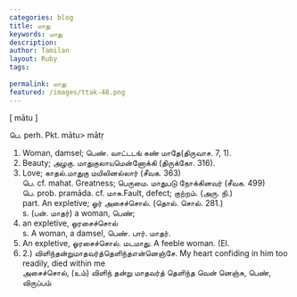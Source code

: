 ```yaml
---
categories: blog
title: மாது
keywords: மாது
description: 
author: Tamilan
layout: Ruby
tags: 
 
permalink: மாது
featured: /images/ttak-48.png
---
```

  
[ mātu ]  
  
பெ. perh. Pkt. mātu> mātṛ  
1. Woman, damsel; பெண். வாட்டடங் கண் மாதே(திருவாச. 7, 1).   
2. Beauty; அழகு. மாதுகுலாயமென்னோக்கி (திருக்கோ. 316).   
3. Love; காதல்.மாதுகு மயிலினல்லார் (சீவக. 363)  
பெ. cf. mahat. Greatness; பெருமை. மாதுபடு நோக்கினவர் (சீவக. 499)  
பெ. prob. pramāda. cf. மாசு.Fault, defect; குற்றம். (அரு. நி.)  
part. An expletive; ஓர் அசைச்சொல். (தொல். சொல். 281.)  
s. (பன். மாதர்) a woman, பெண்;   
2. an expletive, ஒரசைச்சொல்  
s. A woman, a damsel, பெண். பார். மாதர்.   
2. An expletive, ஓரசைச்சொல். மடமாது. A feeble woman. (El.   
212. 2.) விளிந்தன்றுமாதவர்த்தெளிந்தஎன்னெஞ்சே. My heart confiding in him too readily, died within me  
அசைச்சொல், (உம்) விளிந் தன்று மாதவர்த் தெளிந்த வென் னெஞ்சு, பெண், விருப்பம்